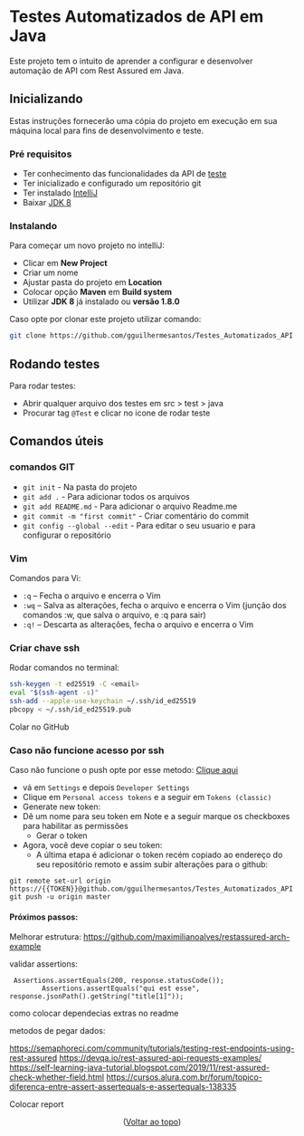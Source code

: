 <a name="readme-top"></a>
# Testes Automatizados de API em Java

Este projeto tem o intuito de aprender a configurar e desenvolver automação de API com Rest Assured em Java.

## Inicializando

Estas instruções fornecerão uma cópia do projeto em execução em sua máquina local para fins de desenvolvimento e teste.

### Pré requisitos

* Ter conhecimento das funcionalidades da API de [teste](http://cgitar.juliodelima.com.br/)
* Ter inicializado e configurado um repositório git
* Ter instalado [IntelliJ](https://www.jetbrains.com/idea/download/)
* Baixar [JDK 8](https://www.oracle.com/br/java/technologies/javase/javase8u211-later-archive-downloads.html)

### Instalando

Para começar um novo projeto no intelliJ:
* Clicar em **New Project**
* Criar um nome
* Ajustar pasta do projeto em **Location**
* Colocar opção **Maven** em **Build system**
* Utilizar **JDK 8** já instalado ou **versão 1.8.0**

Caso opte por clonar este projeto utilizar comando:

```sh
git clone https://github.com/gguilhermesantos/Testes_Automatizados_API
```

## Rodando testes

Para rodar testes:
* Abrir qualquer arquivo dos testes em src > test > java
* Procurar tag `@Test` e clicar no icone de rodar teste

## Comandos úteis

### comandos GIT

* `git init` - Na pasta do projeto
* `git add .` - Para adicionar todos os arquivos
* `git add README.md` - Para adicionar o arquivo Readme.me
* `git commit -m "first commit"` - Criar comentário do commit
* `git config --global --edit` - Para editar o seu usuario e para configurar o repositório

### Vim
Comandos para Vi:
* `:q`  – Fecha o arquivo e encerra o Vim
* `:wq` – Salva as alterações, fecha o arquivo e encerra o Vim (junção dos comandos :w, que salva o arquivo, e :q para sair)
* `:q!` – Descarta as alterações, fecha o arquivo e encerra o Vim

### Criar chave ssh

Rodar comandos no terminal:
```sh
ssh-keygen -t ed25519 -C <email>
eval "$(ssh-agent -s)"
ssh-add --apple-use-keychain ~/.ssh/id_ed25519
pbcopy < ~/.ssh/id_ed25519.pub
```
Colar no GitHub

### Caso não funcione acesso por ssh

Caso não funcione o push opte por esse metodo: [Clique aqui](https://www.doaction.com.br/en/blog/como-corrigir-o-erro-support-for-password-authentication-was-removed-please-use-a-personal-access-token-instead)

* vá em `Settings` e depois `Developer Settings`
* Clique em `Personal access tokens` e a seguir em `Tokens (classic)`
* Generate new token:
* Dê um nome para seu token em Note e a seguir marque os checkboxes para habilitar as permissões
  - Gerar o token
* Agora, você deve copiar o seu token:
  - A última etapa é adicionar o token recém copiado ao endereço do seu repositório remoto e assim subir alterações para o github:
```
git remote set-url origin https://{{TOKEN}}@github.com/gguilhermesantos/Testes_Automatizados_API
git push -u origin master
```
#### Próximos passos:

Melhorar estrutura:
https://github.com/maximilianoalves/restassured-arch-example

validar assertions:
```
 Assertions.assertEquals(200, response.statusCode());
        Assertions.assertEquals("qui est esse", response.jsonPath().getString("title[1]"));
```

como colocar dependecias extras no readme

metodos de pegar dados:

https://semaphoreci.com/community/tutorials/testing-rest-endpoints-using-rest-assured
https://devqa.io/rest-assured-api-requests-examples/
https://self-learning-java-tutorial.blogspot.com/2019/11/rest-assured-check-whether-field.html
https://cursos.alura.com.br/forum/topico-diferenca-entre-assert-assertequals-e-assertequals-138335

Colocar report



<p align="center">(<a href="#readme-top">Voltar ao topo</a>)</p>

